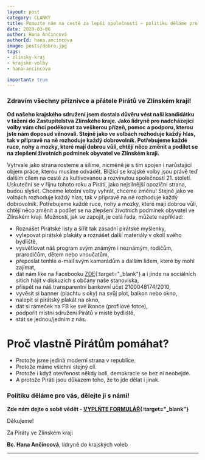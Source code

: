 ```yaml
---
layout: post
category: CLANKY
title: Pomozte nám na cestě za lepší společností – politiku děláme pro vás, dělejte ji s námi
date: 2020-03-06
author: Hana Ančincová
authorId: hana.ancincova
image: posts/dobro.jpg
tags: 
- zlinsky-kraj
- krajske-volby
- hana-ancincova

important: true
---
```


### Zdravím všechny příznivce a přátele Pirátů ve Zlínském kraji!

**Od našeho krajského sdružení jsem dostala důvěru vést naši kandidátku v tažení do Zastupitelstva Zlínského kraje. Jako lídryně pro nadcházející volby vám chci poděkovat za veškerou přízeň, pomoc a podporu, kterou jste nám doposud věnovali. Stejně jako ve volbách rozhoduje každý hlas, tak v přípravě na ně rozhoduje každý dobrovolník. Potřebujeme každé ruce, nohy a mozky, které mají dobrou vůli, chtějí něco změnit a podílet se na zlepšení životních podmínek obyvatel ve Zlínském kraji.**

Vytrvale jako strana rosteme a sílíme, nicméně je s tím spojen i narůstající objem práce, kterou musíme odvádět. Blížící se krajské volby jsou právě teď dalším cílem na cestě za kultivovanou a rozvinutou společností 21. století. Uskuteční se v říjnu tohoto roku a Piráti, jako nejsilnější opoziční strana, budou slyšet. Chceme letošní volby vyhrát, chceme změnu!
Stejně jako ve volbách rozhoduje každý hlas, tak v přípravě na ně rozhoduje každý dobrovolník. Potřebujeme každé ruce, nohy a mozky, které mají dobrou vůli, chtějí něco změnit a podílet se na zlepšení životních podmínek obyvatel ve Zlínském kraji.
Možností, jak se zapojit, je celá řada, můžete například:
*	Roznášet Pirátské listy a šířit tak zásadní pirátské myšlenky,
*	vylepovat pirátské plakáty a roznášet další materiály v okolí svého bydliště,
*	vysvětlovat náš program svým známým i neznámým, rodičům, prarodičům, dětem nebo vnoučatům,
*	přeposlat tenhle e-mail svým kamarádům a dalším lidem, které by mohl zajímat,
*	dát nám like na Facebooku [ZDE](https://www.facebook.com/piratizlk/){:target="_blank"} a i jinde na sociálních sítích hájit v diskuzích s občany naše stanoviska,
*	přispět na náš transparentní bankovní účet 2100048174/2010,
*	vyvěsit si banner (plachtu s oky) na svůj plot, balkon nebo okno,
*	nalepit si pirátský plakát na okno,
*	dát si rámeček na FB ke své ikonce (profilové fotce),
*	podpořit místní sdružení Pirátů v místě bydliště,
*	stát se jednou/jedním z nás.


# Proč vlastně Pirátům pomáhat?
* Protože jsme jediná moderní strana v republice.
* Protože máme všichni stejný cíl.
* Protože i když otevřenost někdy bolí, demokracie se bez ní neobejde.
* A protože Piráti jsou důkazem toho, že to jde dělat i jinak.
### Politiku děláme pro vás, dělejte ji s námi!

**Zde nám dejte o sobě vědět - [VYPLŇTE FORMULÁŘ](https://forms.gle/NJXDU2rcAiq5jPvc9){:target="_blank"}**

Děkujeme!

Za Piráty ve Zlínském kraji

**Bc. Hana Ančincová**, lídryně do krajských voleb

---

